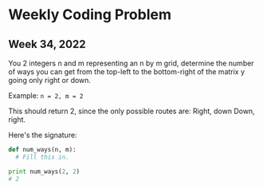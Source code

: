 
# Weekly Coding Problem

## Week 34, 2022

You 2 integers n and m representing an n by m grid, determine the number of ways you can get from the top-left to the bottom-right of the matrix y going only right or down.

Example:
`n = 2, m = 2`

This should return 2, since the only possible routes are:
Right, down
Down, right.

Here's the signature:
``` python
def num_ways(n, m):
  # Fill this in.

print num_ways(2, 2)
# 2
```
